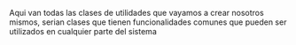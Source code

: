 Aqui van todas las clases de utilidades que vayamos a crear nosotros mismos,
serian clases que tienen funcionalidades comunes que pueden ser utilizados en
cualquier parte del sistema